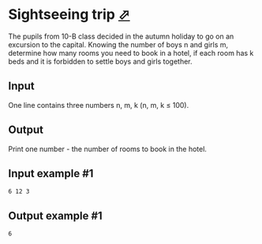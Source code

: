# Sightseeing trip [⬀](https://www.e-olymp.com/en/contests/9527/problems/83488)

The pupils from 10-B class decided in the autumn holiday to go on an excursion to the capital. Knowing the number of boys n and girls m, determine how many rooms you need to book in a hotel, if each room has k beds and it is forbidden to settle boys and girls together.

## Input
One line contains three numbers n, m, k (n, m, k ≤ 100).

## Output
Print one number - the number of rooms to book in the hotel.

## Input example #1
```
6 12 3
```

## Output example #1
```
6
```
